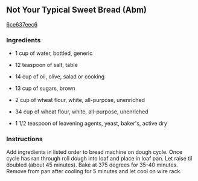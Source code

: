 ## Not Your Typical Sweet Bread (Abm)

[6ce637eec6](http://www.food.com/recipe/not-your-typical-sweet-bread-abm-200495)

### Ingredients

 - 1 cup of water, bottled, generic

 - 12 teaspoon of salt, table

 - 14 cup of oil, olive, salad or cooking

 - 13 cup of sugars, brown

 - 2 cup of wheat flour, white, all-purpose, unenriched

 - 34 cup of wheat flour, white, all-purpose, unenriched

 - 1 1/2 teaspoon of leavening agents, yeast, baker's, active dry

### Instructions

Add ingredients in listed order to bread machine on dough cycle. Once cycle has ran through roll dough into loaf and place in loaf pan. Let raise til doubled (about 45 minutes). Bake at 375 degrees for 35-40 minutes. Remove from pan after cooling for 5 minutes and let cool on wire rack.